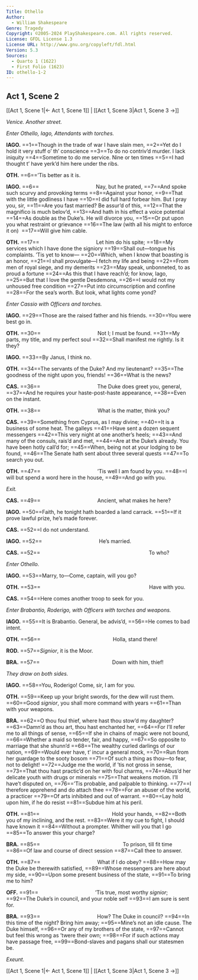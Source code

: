 ```yaml
---
Title: Othello
Author: 
  - William Shakespeare
Genre: Tragedy
Copyright: ©2005-2024 PlayShakespeare.com. All rights reserved.
License: GFDL License 1.3
License URL: http://www.gnu.org/copyleft/fdl.html
Version: 5.3
Sources:
  - Quarto 1 (1622)
  - First Folio (1623)
ID: othello-1-2
---
```


## Act 1, Scene 2
[[Act 1, Scene 1|← Act 1, Scene 1]] | [[Act 1, Scene 3|Act 1, Scene 3 →]]

*Venice. Another street.*

*Enter Othello, Iago, Attendants with torches.*

**IAGO.**
==1==Though in the trade of war I have slain men,
==2==Yet do I hold it very stuff o’ th’ conscience
==3==To do no contriv’d murder. I lack iniquity
==4==Sometime to do me service. Nine or ten times
==5==I had thought t’ have yerk’d him here under the ribs.

**OTH.**
==6==’Tis better as it is.

**IAGO.**
==6==           Nay, but he prated,
==7==And spoke such scurvy and provoking terms
==8==Against your honor,
==9==That with the little godliness I have
==10==I did full hard forbear him. But I pray you, sir,
==11==Are you fast married? Be assur’d of this,
==12==That the magnifico is much belov’d,
==13==And hath in his effect a voice potential
==14==As double as the Duke’s. He will divorce you,
==15==Or put upon you what restraint or grievance
==16==The law (with all his might to enforce it on) 
==17==Will give him cable.

**OTH.**
==17==           Let him do his spite;
==18==My services which I have done the signiory
==19==Shall out—tongue his complaints. ’Tis yet to know⁠—
==20==Which, when I know that boasting is an honor,
==21==I shall provulgate—I fetch my life and being
==22==From men of royal siege, and my demerits
==23==May speak, unbonneted, to as proud a fortune
==24==As this that I have reach’d; for know, Iago,
==25==But that I love the gentle Desdemona,
==26==I would not my unhoused free condition
==27==Put into circumscription and confine
==28==For the sea’s worth. But look, what lights come yond?

*Enter Cassio with Officers and torches.*

**IAGO.**
==29==Those are the raised father and his friends.
==30==You were best go in.

**OTH.**
==30==           Not I; I must be found.
==31==My parts, my title, and my perfect soul
==32==Shall manifest me rightly. Is it they?

**IAGO.**
==33==By Janus, I think no.

**OTH.**
==34==The servants of the Duke? And my lieutenant?
==35==The goodness of the night upon you, friends!
==36==What is the news?

**CAS.**
==36==           The Duke does greet you, general,
==37==And he requires your haste-post-haste appearance,
==38==Even on the instant.

**OTH.**
==38==           What is the matter, think you?

**CAS.**
==39==Something from Cyprus, as I may divine;
==40==It is a business of some heat. The galleys
==41==Have sent a dozen sequent messengers
==42==This very night at one another’s heels;
==43==And many of the consuls, rais’d and met,
==44==Are at the Duke’s already. You have been hotly call’d for;
==45==When, being not at your lodging to be found,
==46==The Senate hath sent about three several quests
==47==To search you out.

**OTH.**
==47==           ’Tis well I am found by you.
==48==I will but spend a word here in the house,
==49==And go with you.

*Exit.*

**CAS.**
==49==           Ancient, what makes he here?

**IAGO.**
==50==Faith, he tonight hath boarded a land carrack.
==51==If it prove lawful prize, he’s made forever.

**CAS.**
==52==I do not understand.

**IAGO.**
==52==           He’s married.

**CAS.**
==52==                     To who?

*Enter Othello.*

**IAGO.**
==53==Marry, to—Come, captain, will you go?

**OTH.**
==53==                     Have with you.

**CAS.**
==54==Here comes another troop to seek for you.

*Enter Brabantio, Roderigo, with Officers with torches and weapons.*

**IAGO.**
==55==It is Brabantio. General, be advis’d,
==56==He comes to bad intent.

**OTH.**
==56==              Holla, stand there!

**ROD.**
==57==*Signior*, it is the Moor.

**BRA.**
==57==              Down with him, thief!

*They draw on both sides.*

**IAGO.**
==58==You, Roderigo! Come, sir, I am for you.

**OTH.**
==59==Keep up your bright swords, for the dew will rust them.
==60==Good *signior*, you shall more command with years
==61==Than with your weapons.

**BRA.**
==62==O thou foul thief, where hast thou stow’d my daughter?
==63==Damn’d as thou art, thou hast enchanted her,
==64==For I’ll refer me to all things of sense,
==65==If she in chains of magic were not bound,
==66==Whether a maid so tender, fair, and happy,
==67==So opposite to marriage that she shunn’d
==68==The wealthy curled darlings of our nation,
==69==Would ever have, t’ incur a general mock,
==70==Run from her guardage to the sooty bosom
==71==Of such a thing as thou—to fear, not to delight!
==72==Judge me the world, if ’tis not gross in sense,
==73==That thou hast practic’d on her with foul charms,
==74==Abus’d her delicate youth with drugs or minerals
==75==That weakens motion. I’ll have’t disputed on,
==76==’Tis probable, and palpable to thinking.
==77==I therefore apprehend and do attach thee
==78==For an abuser of the world, a practicer
==79==Of arts inhibited and out of warrant.
==80==Lay hold upon him, if he do resist
==81==Subdue him at his peril.

**OTH.**
==81==              Hold your hands,
==82==Both you of my inclining, and the rest.
==83==Were it my cue to fight, I should have known it
==84==Without a prompter. Whither will you that I go
==85==To answer this your charge?

**BRA.**
==85==                To prison, till fit time
==86==Of law and course of direct session
==87==Call thee to answer.

**OTH.**
==87==           What if I do obey?
==88==How may the Duke be therewith satisfied,
==89==Whose messengers are here about my side,
==90==Upon some present business of the state,
==91==To bring me to him?

**OFF.**
==91==           ’Tis true, most worthy *signior*;
==92==The Duke’s in council, and your noble self
==93==I am sure is sent for.

**BRA.**
==93==           How? The Duke in council?
==94==In this time of the night? Bring him away;
==95==Mine’s not an idle cause. The Duke himself,
==96==Or any of my brothers of the state,
==97==Cannot but feel this wrong as ’twere their own;
==98==For if such actions may have passage free,
==99==Bond-slaves and pagans shall our statesmen be.

*Exeunt.*

[[Act 1, Scene 1|← Act 1, Scene 1]] | [[Act 1, Scene 3|Act 1, Scene 3 →]]